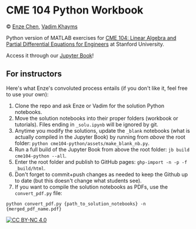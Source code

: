 # CME 104 Python Workbook

© [Enze Chen](https://mse.stanford.edu/people/enze-chen), 
[Vadim Khayms](https://icme.stanford.edu/people/vadim-khayms)

Python version of MATLAB exercises for [CME 104: Linear Algebra and Partial Differential Equations for Engineers](https://explorecourses.stanford.edu/search?q=cme104+partial) at Stanford University.

Access it through our [Jupyter Book](https://enze-chen.github.io/cme104-python/)!


## For instructors

Here's what Enze's convoluted process entails (if you don't like it, feel free to use your own):
1. Clone the repo and ask Enze or Vadim for the solution Python notebooks.
1. Move the solution notebooks into their proper folders (workbook or tutorials).
Files ending in `_solu.ipynb` will be ignored by git.
1. Anytime you modify the solutions, update the `_blank` notebooks (what is actually compiled in the Jupyter Book) by running from _above_ the root folder: `python cme104-python/assets/make_blank_nb.py`.
1. Run a full build of the Jupyter Book from above the root folder: `jb build cme104-python --all`.
1. Enter the root folder and publish to GitHub pages: `ghp-import -n -p -f _build/html`.
1. Don't forget to commit+push changes as needed to keep the Github up to date (but this doesn't change what students see).
1. If you want to compile the solution notebooks as PDFs, use the `convert_pdf.py` file: 
```
python convert_pdf.py {path_to_solution_notebooks} -n {merged_pdf_name.pdf}
```

[![CC BY-NC 4.0][cc-by-nc-image]][cc-by-nc]

[cc-by-nc]: http://creativecommons.org/licenses/by-nc/4.0/
[cc-by-nc-image]: https://licensebuttons.net/l/by-nc/4.0/88x31.png
